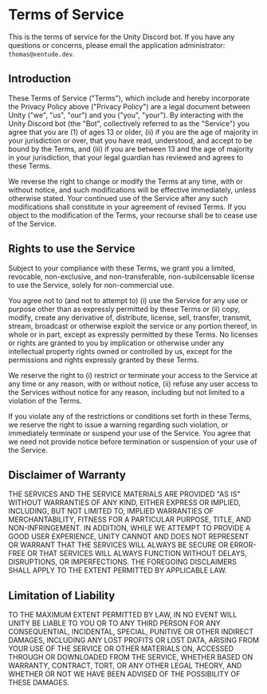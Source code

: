 # Terms of Service
This is the terms of service for the Unity Discord bot. If you have any questions or concerns, please email the application administrator: `thomas@xentude.dev`.

## Introduction
These Terms of Service ("Terms"), which include and hereby incorporate the Privacy Policy above ("Privacy Policy") are a legal document between Unity ("we", "us", "our") and you ("you", "your"). By interacting with the Unity Discord bot (the "Bot", collectively referred to as the "Service") you agree that you are (1) of ages 13 or older, (ii) if you are the age of majority in your jurisdiction or over, that you have read, understood, and accept to be bound by the Terms, and (iii) if you are between 13 and the age of majority in your jurisdiction, that your legal guardian has reviewed and agrees to these Terms.

We reverse the right to change or modify the Terms at any time, with or without notice, and such modifications will be effective immediately, unless otherwise stated. Your continued use of the Service after any such modifications shall constitute in your agreement of revised Terms. If you object to the modification of the Terms, your recourse shall be to cease use of the Service.

## Rights to use the Service
Subject to your compliance with these Terms, we grant you a limited, revocable, non-exclusive, and non-transferable, non-subilcensable license to use the Service, solely for non-commercial use.

You agree not to (and not to attempt to) (i) use the Service for any use or purpose other than as expressly permitted by these Terms or (ii) copy, modify, create any derivative of, distribute, license, sell, transfer, transmit, stream, broadcast or otherwise exploit the service or any portion thereof, in whole or in part, except as expressly permitted by these Terms. No licenses or rights are granted to you by implication or otherwise under any intellectual property rights owned or controlled by us, except for the permissions and rights expressly granted by these Terms.

We reserve the right to (i) restrict or terminate your access to the Service at any time or any reason, with or without notice, (ii) refuse any user access to the Services without notice for any reason, including but not limited to a violation of the Terms.

If you violate any of the restrictions or conditions set forth in these Terms, we reserve the right to issue a warning regarding such violation, or immediately terminate or suspend your use of the Service. You agree that we need not provide notice before termination or suspension of your use of the Service.

## Disclaimer of Warranty
THE SERVICES AND THE SERVICE MATERIALS ARE PROVIDED "AS IS" WITHOUT WARRANTIES OF ANY KIND, EITHER EXPRESS OR IMPLIED, INCLUDING, BUT NOT LIMITED TO, IMPLIED WARRANTIES OF MERCHANTABILITY, FITNESS FOR A PARTICULAR PURPOSE, TITLE, AND NON-INFRINGEMENT. IN ADDITION, WHILE WE ATTEMPT TO PROVIDE A GOOD USER EXPERIENCE, UNITY CANNOT AND DOES NOT REPRESENT OR WARRANT THAT THE SERVICES WILL ALWAYS BE SECURE OR ERROR-FREE OR THAT SERVICES WILL ALWAYS FUNCTION WITHOUT DELAYS, DISRUPTIONS, OR IMPERFECTIONS. THE FOREGOING DISCLAIMERS SHALL APPLY TO THE EXTENT PERMITTED BY APPLICABLE LAW.

## Limitation of Liability
TO THE MAXIMUM EXTENT PERMITTED BY LAW, IN NO EVENT WILL UNITY BE LIABLE TO YOU OR TO ANY THIRD PERSON FOR ANY CONSEQUENTIAL, INCIDENTAL, SPECIAL, PUNITIVE OR OTHER INDIRECT DAMAGES, INCLUDING ANY LOST PROFITS OR LOST DATA, ARISING FROM YOUR USE OF THE SERVICE OR OTHER MATERIALS ON, ACCESSED THROUGH OR DOWNLOADED FROM THE SERVICE, WHETHER BASED ON WARRANTY, CONTRACT, TORT, OR ANY OTHER LEGAL THEORY, AND WHETHER OR NOT WE HAVE BEEN ADVISED OF THE POSSIBILITY OF THESE DAMAGES.

